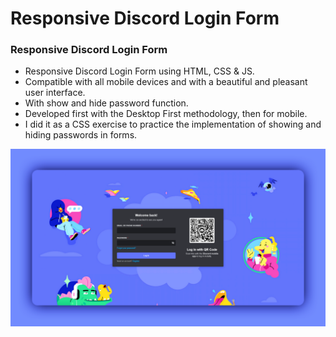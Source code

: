 # Responsive Discord Login Form

### Responsive Discord Login Form

- Responsive Discord Login Form using HTML, CSS & JS.
- Compatible with all mobile devices and with a beautiful and pleasant user interface.
- With show and hide password function.
- Developed first with the Desktop First methodology, then for mobile.
- I did it as a CSS exercise to practice the implementation of showing and hiding passwords in forms.

![discord-form](/preview.png)

